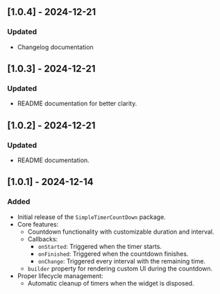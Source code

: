 ## [1.0.4] - 2024-12-21
### Updated
- Changelog documentation

## [1.0.3] - 2024-12-21
### Updated
- README documentation for better clarity.

## [1.0.2] - 2024-12-21
### Updated
- README documentation.

## [1.0.1] - 2024-12-14
### Added
- Initial release of the `SimpleTimerCountDown` package.
- Core features:
  - Countdown functionality with customizable duration and interval.
  - Callbacks:
    - `onStarted`: Triggered when the timer starts.
    - `onFinished`: Triggered when the countdown finishes.
    - `onChange`: Triggered every interval with the remaining time.
  - `builder` property for rendering custom UI during the countdown.
- Proper lifecycle management:
  - Automatic cleanup of timers when the widget is disposed.